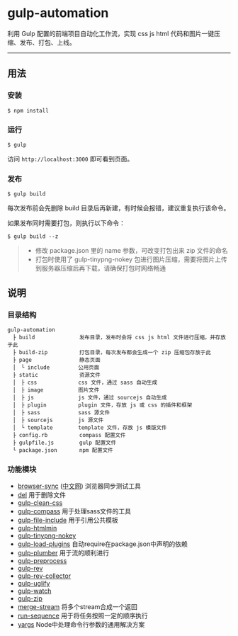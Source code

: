 # gulp-automation

利用 Gulp 配置的前端项目自动化工作流，实现 css js html 代码和图片一键压缩、发布、打包、上线。

---

## 用法

### 安装

```
$ npm install
```

### 运行

```
$ gulp
```

访问 `http://localhost:3000` 即可看到页面。

### 发布

```
$ gulp build
```

每次发布前会先删除 build 目录后再新建，有时候会报错，建议重复执行该命令。

如果发布同时需要打包，则执行以下命令：

```
$ gulp build --z
```

> - 修改 package.json 里的 name 参数，可改变打包出来 zip 文件的命名
> - 打包时使用了 gulp-tinypng-nokey 包进行图片压缩，需要将图片上传到服务器压缩后再下载，请确保打包时网络畅通

## 说明

### 目录结构

```
gulp-automation
　├ build              发布目录，发布时会将 css js html 文件进行压缩，并存放于此
　├ build-zip          打包目录，每次发布都会生成一个 zip 压缩包存放于此
　├ page               静态页面
　│　└ include         公用页面
　├ static             资源文件
　│　├ css             css 文件，通过 sass 自动生成
　│　├ image           图片文件
　│　├ js              js 文件，通过 sourcejs 自动生成
　│　├ plugin          plugin 文件，存放 js 或 css 的插件和框架
　│　├ sass            sass 源文件
　│　├ sourcejs        js 源文件
　│　└ template        template 文件，存放 js 模版文件
　├ config.rb          compass 配置文件
　├ gulpfile.js        gulp 配置文件
　└ package.json       npm 配置文件
```

### 功能模块

- [browser-sync](https://browsersync.io/) ([中文网](http://www.browsersync.cn/)) 浏览器同步测试工具
- [del](https://www.npmjs.com/package/del) 用于删除文件
- [gulp-clean-css](https://www.npmjs.com/package/gulp-clean-css)
- [gulp-compass](https://www.npmjs.com/package/gulp-compass) 用于处理sass文件的工具
- [gulp-file-include](https://www.npmjs.com/package/gulp-file-include) 用于引用公共模板
- [gulp-htmlmin](https://www.npmjs.com/package/gulp-htmlmin)
- [gulp-tinypng-nokey](https://www.npmjs.com/package/gulp-tinypng-nokey)
- [gulp-load-plugins](https://www.npmjs.com/package/gulp-load-plugins) 自动require在package.json中声明的依赖
- [gulp-plumber](https://www.npmjs.com/package/gulp-plumber) 用于流的顺利进行
- [gulp-preprocess](https://www.npmjs.com/package/gulp-preprocess)
- [gulp-rev](https://www.npmjs.com/package/gulp-rev)
- [gulp-rev-collector](https://www.npmjs.com/package/gulp-rev-collector)
- [gulp-uglify](https://www.npmjs.com/package/gulp-uglify)
- [gulp-watch](https://www.npmjs.com/package/gulp-watch)
- [gulp-zip](https://www.npmjs.com/package/gulp-zip)
- [merge-stream](https://www.npmjs.com/package/merge-stream) 将多个stream合成一个返回
- [run-sequence](https://www.npmjs.com/package/run-sequence) 用于将任务按照一定的顺序执行
- [yargs](https://www.npmjs.com/package/yargs) Node中处理命令行参数的通用解决方案
